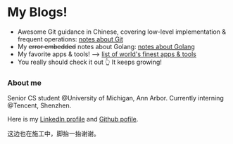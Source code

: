 # My Blogs!

* Awesome Git guidance in Chinese, covering low-level implementation & frequent operations: [notes about Git](https://CCCCY096.github.io/notes_about_git.md)
* My ~~error embedded~~ notes about Golang: [notes about Golang](https://CCCCY096.github.io/about_golang)
* My favorite apps & tools! --> [list of world's finest apps & tools](https://CCCCY096.github.io/fav_software)
* You really should check it out 👆 It keeps growing!





### About me

Senior CS student @University of Michigan, Ann Arbor. Currently interning @Tencent, Shenzhen.

Here is my [LinkedIn profile](https://www.linkedin.cn/in/chengyuchen97/ "LinkedIn of Chengyu Chen") and [Github pofile](https://github.com/CCCCY096).

这边也在施工中，脚抬一抬谢谢。
